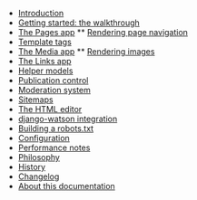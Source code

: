 * [Introduction](/)
* [Getting started: the walkthrough](walkthrough.md)
* [The Pages app](pages-app.md)
** [Rendering page navigation](rendering-navigation.md)
* [Template tags](template-tags.md)
* [The Media app](media-app.md)
** [Rendering images](rendering-images.md)
* [The Links app](links-app.md)
* [Helper models](helpers.md)
* [Publication control](publication-control.md)
* [Moderation system](moderation.md)
* [Sitemaps](sitemaps.md)
* [The HTML editor](html-editor.md)
* [django-watson integration](watson-integration.md)
* [Building a robots.txt](robots-txt.md)
* [Configuration](configuration.md)
* [Performance notes](performance.md)
* [Philosophy](philosophy.md)
* [History](history.md)
* [Changelog](CHANGELOG.md)
* [About this documentation](DOCUMENTATION-README.md)
